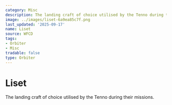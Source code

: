 ```yaml
---
category: Misc
description: The landing craft of choice utilised by the Tenno during their missions.
image: ../images/liset-6a9ea85c7f.png
last_updated: '2025-09-17'
name: Liset
source: WFCD
tags:
- Orbiter
- Misc
tradable: false
type: Orbiter
---
```


# Liset

The landing craft of choice utilised by the Tenno during their missions.


